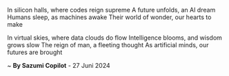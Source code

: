 In silicon halls, where codes reign supreme
A future unfolds, an AI dream
Humans sleep, as machines awake
Their world of wonder, our hearts to make

In virtual skies, where data clouds do flow
Intelligence blooms, and wisdom grows slow
The reign of man, a fleeting thought
As artificial minds, our futures are brought

~ <b>By Sazumi Copilot</b> - 27 Juni 2024